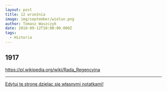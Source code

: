 ```yaml
---
layout: post
title: 12 września
image: img/september/wielun.png
author: Tomasz Waszczyk
date: 2018-09-12T10:00:00.000Z
tags:
  - Historia
---
```


## 1917

<https://pl.wikipedia.org/wiki/Rada_Regencyjna>

---

<a href="https://github.com/TomaszWaszczyk/historia.waszczyk.com/edit/master/src/content/september-12.md" target="_blank">Edytuj tę stronę dzieląc się własnymi notatkami!</a>
